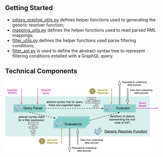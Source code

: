 ## Getting Started

*  [odgsg_graphql_utils.py](./odgsg_graphql_utils.py) defines helper functions used to generating the generic resolver function;    
*  [mapping_utils.py](./mapping_utils.py) defines the helper functions used to read parsed RML mappings;
*  [filter_utils.py](./filter_utils.py) defines the helper functions used parse filtering conditions;
*  [filter_ast.py](./filter_ast.py) is used to define the abstract syntax tree to represent filtering conditions entailed with a GraphQL query.

## Technical Components
![entities](../figures/generic-resolver.png "Generic resolver function")
  

